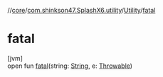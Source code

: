 //[core](../../../index.md)/[com.shinkson47.SplashX6.utility](../index.md)/[Utility](index.md)/[fatal](fatal.md)

# fatal

[jvm]\
open fun [fatal](fatal.md)(string: [String](https://docs.oracle.com/javase/8/docs/api/java/lang/String.html), e: [Throwable](https://docs.oracle.com/javase/8/docs/api/java/lang/Throwable.html))
